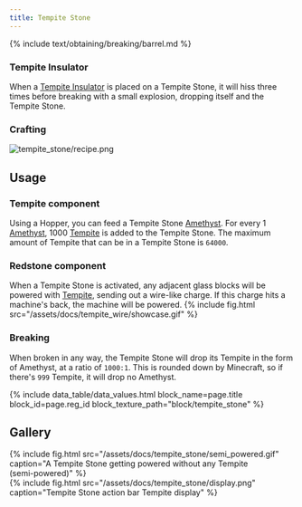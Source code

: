 ```yaml
---
title: Tempite Stone
---
```


<!-- Obtaining -->
<!-- Breaking -->
{% include text/obtaining/breaking/barrel.md %}
### Tempite Insulator
When a [Tempite Insulator](Tempite_Insulator) is placed on a Tempite Stone, it will hiss three times before breaking with a small explosion, dropping itself and the Tempite Stone.
### Crafting
![tempite_stone/recipe.png](/assets/docs/tempite_stone/recipe.png)

## Usage
### Tempite component
Using a Hopper, you can feed a Tempite Stone [Amethyst](Amethyst). For every 1 [Amethyst](Amethyst), 1000 [Tempite](Tempite) is added to the Tempite Stone. The maximum amount of Tempite that can be in a Tempite Stone is `64000`.
### Redstone component
When a Tempite Stone is activated, any adjacent glass blocks will be powered with [Tempite](Tempite), sending out a wire-like charge. If this charge hits a machine's back, the machine will be powered.
{% include fig.html src="/assets/docs/tempite_wire/showcase.gif" %}
### Breaking
When broken in any way, the Tempite Stone will drop its Tempite in the form of Amethyst, at a ratio of `1000:1`. This is rounded down by Minecraft, so if there's `999` Tempite, it will drop no Amethyst.

<!-- Data Values -->
<!-- ID -->
{% include data_table/data_values.html block_name=page.title block_id=page.reg_id block_texture_path="block/tempite_stone" %}

## Gallery
{% include fig.html src="/assets/docs/tempite_stone/semi_powered.gif" caption="A Tempite Stone getting powered without any Tempite<br>(semi-powered)" %}
<br>
{% include fig.html src="/assets/docs/tempite_stone/display.png" caption="Tempite Stone action bar Tempite display" %}

